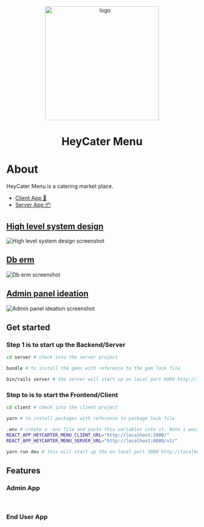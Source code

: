<div align="center">
  <a href="https://github.com/heycater-menu">
    <img src="./client/src/design-system/assets/icn-logo.png" alt="logo" width="300" />
  </a>
</div>

<h1 align="center">HeyCater Menu</h1>

# About

HeyCater Menu is a catering market place.

* [Client App 🎨](./client/README.md)
* [Server App 📦](./server/README.md)

## [High level system design](./system-design.dio)
<img src="./client/src/design-system/assets/icn-high-level-system-design.png" alt="High level system design screenshot"/>

## [Db erm](./server/db-erm.dio)
<img src="./client/src/design-system/assets/icn-db-erm.png" alt="Db erm screenshot"/>

## [Admin panel ideation](./client/src/__admin__/index.md)
<img src="./client/src/design-system/assets/icn-admin-ideation.jpeg" alt="Admin panel ideation screenshot"/>

## Get started

### Step 1 is to start up the Backend/Server

```bash
cd server # check into the server project

bundle # to install the gems with reference to the gem lock file

bin/rails server # the server will start up on local port 8080 http://localhost:8080
```

### Step to is to start the Frontend/Client

```bash
cd client # check into the client project

yarn # to install packages with reference to package lock file

.env # create a .env file and paste this variables into it. Note i wouldn't document an env secret credentials in a Readme. But for the sake of this task and it not being a secret credentials, then its okay to do so.
REACT_APP_HEYCARTER_MENU_CLIENT_URL="http://localhost:3000/"
REACT_APP_HEYCARTER_MENU_SERVER_URL="http://localhost:8080/v1/"

yarn run dev # this will start up the on local port 3000 http://localhost:3000. The app has an admin(http://localhost:3000/admin) and client site(http://localhost:3000)
```

## Features

### Admin App

<img src="./client/src/design-system/assets/admin/icn-deskop.png" alt=""/>
<img src="./client/src/design-system/assets/admin/icn-desktop-creation-success.png" alt=""/>
<img src="./client/src/design-system/assets/admin/icn-mobile-relatime-internet-tracker-offline.png" alt=""/>
<img src="./client/src/design-system/assets/admin/icn-mobile-relatime-internet-tracker-online.png" alt=""/>
<img src="./client/src/design-system/assets/admin/icn-mobile-successful-creation.png" alt=""/>
<img src="./client/src/design-system/assets/admin/icn-mobile-when-unknown-error-ever-occurs.png" alt=""/>
<img src="./client/src/design-system/assets/admin/icn-modile-validation-error.png" alt=""/>

### End User App
